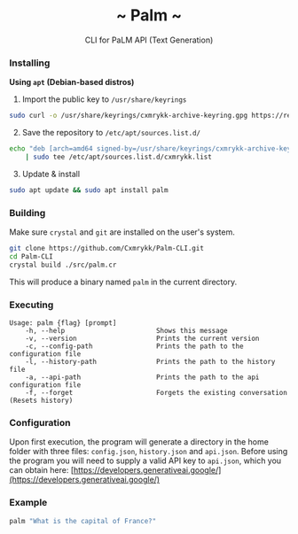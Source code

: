 <h1 align="center">~ Palm ~</h1>
<p align="center">CLI for PaLM API (Text Generation)</p>

### Installing
**Using `apt` (Debian-based distros)**
1. Import the public key to `/usr/share/keyrings`
```sh
sudo curl -o /usr/share/keyrings/cxmrykk-archive-keyring.gpg https://repo.merrick.cam/pub.gpg
```
2. Save the repository to `/etc/apt/sources.list.d/`
```sh
echo "deb [arch=amd64 signed-by=/usr/share/keyrings/cxmrykk-archive-keyring.gpg] http://repo.merrick.cam/ stable main" \
    | sudo tee /etc/apt/sources.list.d/cxmrykk.list
```
3. Update & install
```sh
sudo apt update && sudo apt install palm
```

### Building
Make sure `crystal` and `git` are installed on the user's system.
```sh
git clone https://github.com/Cxmrykk/Palm-CLI.git
cd Palm-CLI
crystal build ./src/palm.cr
```
This will produce a binary named `palm` in the current directory.

### Executing
```
Usage: palm {flag} [prompt]
    -h, --help                       Shows this message
    -v, --version                    Prints the current version
    -c, --config-path                Prints the path to the configuration file
    -l, --history-path               Prints the path to the history file
    -a, --api-path                   Prints the path to the api configuration file
    -f, --forget                     Forgets the existing conversation (Resets history)
```

### Configuration
Upon first execution, the program will generate a directory in the home folder with three files: `config.json`, `history.json` and `api.json`. Before using the program you will need to supply a valid API key to `api.json`, which you can obtain here: [https://developers.generativeai.google/](https://developers.generativeai.google/)

### Example
```sh
palm "What is the capital of France?"
```
